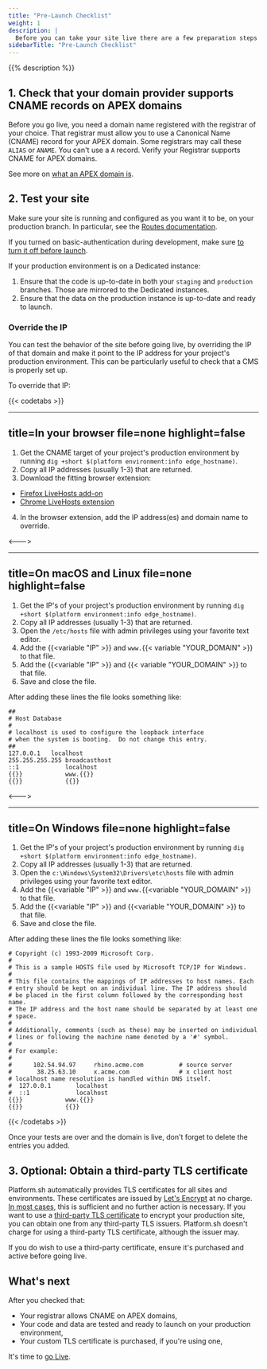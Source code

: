 ```yaml
---
title: "Pre-Launch Checklist"
weight: 1
description: |
  Before you can take your site live there are a few preparation steps to take.
sidebarTitle: "Pre-Launch Checklist"
---
```


{{% description %}}

## 1. Check that your domain provider supports CNAME records on APEX domains

Before you go live, you need a domain name registered with the registrar of your choice.
That registrar must allow you to use a Canonical Name (CNAME) record for your APEX domain.
Some registrars may call these `ALIAS` or `ANAME`.
You can't use a `A` record.
Verify your Registrar supports CNAME for APEX domains.

See more on [what an APEX domain is](/domains/steps/dns.md#what-is-an-apex-domain).

## 2. Test your site

Make sure your site is running and configured as you want it to be, on your production branch.
In particular, see the [Routes documentation](../define-routes/_index.md).

If you turned on basic-authentication during development, make sure [to turn it off before launch](/administration/web/configure-environment.md).

If your production environment is on a Dedicated instance:

1. Ensure that the code is up-to-date in both your `staging` and `production` branches. Those are mirrored to the Dedicated instances.
2. Ensure that the data on the production instance is up-to-date and ready to launch.

### Override the IP

You can test the behavior of the site before going live, by overriding the IP of that domain and make it point to the IP address for your project's production environment. This can be particularly useful to check that a CMS is properly set up.

To override that IP:

{{< codetabs >}}

---
title=In your browser
file=none
highlight=false
---

1. Get the CNAME target of your project's production environment by running `dig +short $(platform environment:info edge_hostname)`.
2. Copy all IP addresses (usually 1-3) that are returned.
3. Download the fitting browser extension:
  * [Firefox LiveHosts add-on](https://addons.mozilla.org/en-US/firefox/addon/livehosts/)
  * [Chrome LiveHosts extension](https://chrome.google.com/webstore/detail/livehosts/hdpoplemgeaioijkmoebnnjcilfjnjdi)
4. In the browser extension, add the IP address(es) and domain name to override.

<--->

---
title=On macOS and Linux
file=none
highlight=false
---

1. Get the IP's of your project's production environment by running `dig +short $(platform environment:info edge_hostname)`.
2. Copy all IP addresses (usually 1-3) that are returned.
3. Open the `/etc/hosts` file with admin privileges using your favorite text editor.
4. Add the {{<variable "IP" >}} and `www.`{{< variable "YOUR_DOMAIN" >}} to that file.
5. Add the {{<variable "IP" >}} and {{< variable "YOUR_DOMAIN" >}} to that file.
6. Save and close the file.

After adding these lines the file looks something like:

<!-- This is in HTML to get the variable shortcode to work properly -->
<div class="highlight" location="/etc/hosts"><pre tabindex="0" class="chroma"><code class="language-yaml" data-lang="yaml">##
# Host Database
#
# localhost is used to configure the loopback interface
# when the system is booting.  Do not change this entry.
##
127.0.0.1	localhost
255.255.255.255	broadcasthost
::1             localhost
{{<variable "IP" >}}            www.{{<variable "YOUR_DOMAIN" >}}
{{<variable "IP" >}}            {{<variable "YOUR_DOMAIN" >}}
</code></pre></div>

<--->

---
title=On Windows
file=none
highlight=false
---

1. Get the IP's of your project's production environment by running `dig +short $(platform environment:info edge_hostname)`.
2. Copy all IP addresses (usually 1-3) that are returned.
3. Open the `c:\Windows\System32\Drivers\etc\hosts` file with admin privileges using your favorite text editor.
4. Add the {{<variable "IP" >}} and `www.`{{<variable "YOUR_DOMAIN" >}} to that file.
5. Add the {{<variable "IP" >}} and {{<variable "YOUR_DOMAIN" >}} to that file.
6. Save and close the file.

After adding these lines the file looks something like:

<!-- This is in HTML to get the variable shortcode to work properly -->
<div class="highlight" location="c:\Windows\System32\Drivers\etc\hosts"><pre tabindex="0" class="chroma"><code class="language-yaml" data-lang="yaml"># Copyright (c) 1993-2009 Microsoft Corp.
#
# This is a sample HOSTS file used by Microsoft TCP/IP for Windows.
#
# This file contains the mappings of IP addresses to host names. Each
# entry should be kept on an individual line. The IP address should
# be placed in the first column followed by the corresponding host name.
# The IP address and the host name should be separated by at least one
# space.
#
# Additionally, comments (such as these) may be inserted on individual
# lines or following the machine name denoted by a '#' symbol.
#
# For example:
#
#      102.54.94.97     rhino.acme.com          # source server
#       38.25.63.10     x.acme.com              # x client host
# localhost name resolution is handled within DNS itself.
#  127.0.0.1       localhost
#  ::1             localhost
{{<variable "IP" >}}            www.{{<variable "YOUR_DOMAIN" >}}
{{<variable "IP" >}}            {{<variable "YOUR_DOMAIN" >}}
</code></pre></div>
  
{{< /codetabs >}}

Once your tests are over and the domain is live, don't forget to delete the entries you added.

## 3. Optional: Obtain a third-party TLS certificate

Platform.sh automatically provides TLS certificates for all sites and environments.
These certificates are issued by [Let's Encrypt](https://letsencrypt.org/) at no charge.
[In most cases](../define-routes/https.md#limits), this is sufficient and no further action is necessary.
If you want to use a [third-party TLS certificate](./steps/tls.md) to encrypt your production site,
you can obtain one from any third-party TLS issuers.
Platform.sh doesn't charge for using a third-party TLS certificate, although the issuer may.

If you do wish to use a third-party certificate, ensure it's purchased and active before going live.

## What's next

After you checked that:

* Your registrar allows CNAME on APEX domains,
* Your code and data are tested and ready to launch on your production environment,
* Your custom TLS certificate is purchased, if you're using one,

It's time to [go Live](/domains/steps/_index.md).
